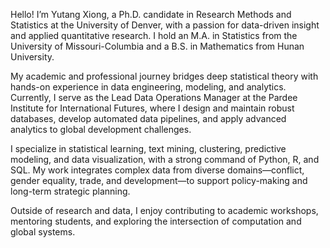 Hello! I’m Yutang Xiong, a Ph.D. candidate in Research Methods and Statistics at the University of Denver, with a passion for data-driven insight and applied quantitative research. I hold an M.A. in Statistics from the University of Missouri-Columbia and a B.S. in Mathematics from Hunan University.

My academic and professional journey bridges deep statistical theory with hands-on experience in data engineering, modeling, and analytics. Currently, I serve as the Lead Data Operations Manager at the Pardee Institute for International Futures, where I design and maintain robust databases, develop automated data pipelines, and apply advanced analytics to global development challenges.

I specialize in statistical learning, text mining, clustering, predictive modeling, and data visualization, with a strong command of Python, R, and SQL. My work integrates complex data from diverse domains—conflict, gender equality, trade, and development—to support policy-making and long-term strategic planning.

Outside of research and data, I enjoy contributing to academic workshops, mentoring students, and exploring the intersection of computation and global systems.

<!-- Additional biographical details can be added here in the future -->
